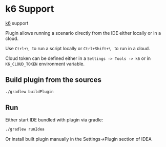 # k6 Support

<!-- Plugin description -->
[k6](https://k6.io) support

Plugin allows running a scenario directly from the IDE either locally or in a cloud.

Use ``Ctrl+\ `` to run a script locally or ``Ctrl+Shift+\ `` to run in a cloud. 

Cloud token can be defined either in a ``Settings -> Tools -> k6`` or in ``K6_CLOUD_TOKEN`` environment variable.
<!-- Plugin description end -->

## Build plugin from the sources
```bash
./gradlew buildPlugin
````
## Run
Either start IDE bundled with plugin via gradle:
```bash
./gradlew runIdea
```                                             
Or install built plugin manually in the Settings->Plugin section of IDEA

